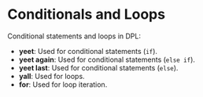 # Conditionals and Loops

Conditional statements and loops in DPL:

- **yeet**: Used for conditional statements (`if`).
- **yeet again**: Used for conditional statements (`else if`).
- **yeet last**: Used for conditional statements (`else`).
- **yall**: Used for loops.
- **for**: Used for loop iteration.
